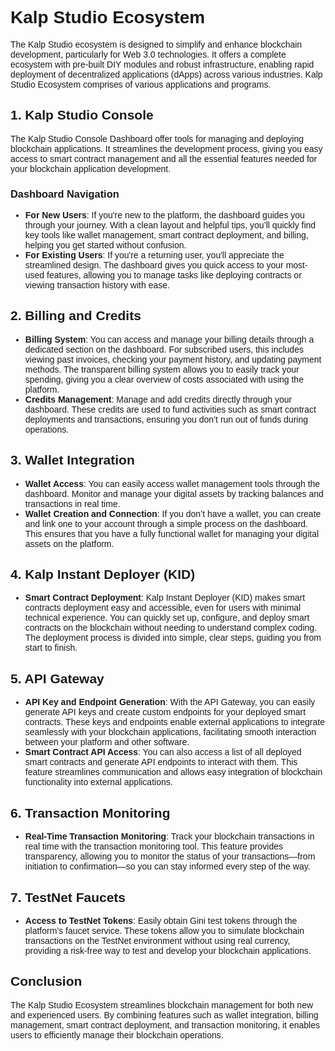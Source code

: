 <style>  body { font-family: "Source Sans 3", sans-serif!important; }</style>

<link  href="https://fonts.googleapis.com/css2?family=Source+Sans+3:ital,wght@0,200..900;1,200..900&display=swap"  rel="stylesheet">  <link  rel="stylesheet"  href="https://fonts.googleapis.com/icon?family=Material+Icons">

  
# Kalp Studio Ecosystem

The Kalp Studio ecosystem is designed to simplify and enhance blockchain development, particularly for Web 3.0 technologies. It offers a complete ecosystem with pre-built DIY modules and robust infrastructure, enabling rapid deployment of decentralized applications (dApps) across various industries. Kalp Studio  Ecosystem comprises of various applications and programs.

## 1. Kalp Studio Console

The Kalp Studio Console Dashboard offer tools for managing and deploying blockchain applications. It streamlines the development process, giving you easy access to smart contract management and all the essential features needed for your blockchain application development.


### Dashboard Navigation
- **For New Users**: If you're new to the platform, the dashboard guides you through your journey. With a clean layout and helpful tips, you’ll quickly find key tools like wallet management, smart contract deployment, and billing, helping you get started without confusion.
- **For Existing Users**:  If you're a returning user, you'll appreciate the streamlined design. The dashboard gives you quick access to your most-used features, allowing you to manage tasks like deploying contracts or viewing transaction history with ease.

## 2. Billing and Credits
- **Billing System**: You can access and manage your billing details through a dedicated section on the dashboard. For subscribed users, this includes viewing past invoices, checking your payment history, and updating payment methods. The transparent billing system allows you to easily track your spending, giving you a clear overview of costs associated with using the platform.
- **Credits Management**: Manage and add credits directly through your dashboard. These credits are used to fund activities such as smart contract deployments and transactions, ensuring you don’t run out of funds during operations.

## 3. Wallet Integration
- **Wallet Access**:  You can easily access wallet management tools through the dashboard. Monitor and manage your digital assets by tracking balances and transactions in real time.
- **Wallet Creation and Connection**: If you don’t have a wallet, you can create and link one to your account through a simple process on the dashboard. This ensures that you have a fully functional wallet for managing your digital assets on the platform.

## 4. Kalp Instant Deployer (KID)
- **Smart Contract Deployment**: Kalp Instant Deployer (KID) makes smart contracts deployment easy and accessible, even for users with minimal technical experience. You can quickly set up, configure, and deploy smart contracts on the blockchain without needing to understand complex coding. The deployment process is divided into simple, clear steps, guiding you from start to finish.

## 5. API Gateway
- **API Key and Endpoint Generation**: With the API Gateway, you can easily generate API keys and create custom endpoints for your deployed smart contracts. These keys and endpoints enable external applications to integrate seamlessly with your blockchain applications, facilitating smooth interaction between your platform and other software.
- **Smart Contract API Access**: You can also access a list of all deployed smart contracts and generate API endpoints to interact with them. This feature streamlines communication and allows easy integration of blockchain functionality into external applications.

## 6. Transaction Monitoring
- **Real-Time Transaction Monitoring**: Track your blockchain transactions in real time with the transaction monitoring tool. This feature provides transparency, allowing you to monitor the status of your transactions—from initiation to confirmation—so you can stay informed every step of the way.

## 7. TestNet Faucets
- **Access to TestNet Tokens**: Easily obtain Gini test tokens through the platform’s faucet service. These tokens allow you to simulate blockchain transactions on the TestNet environment without using real currency, providing a risk-free way to test and develop your blockchain applications.

## Conclusion
The Kalp Studio Ecosystem streamlines blockchain management for both new and experienced users. By combining features such as wallet integration, billing management, smart contract deployment, and transaction monitoring, it enables users to efficiently manage their blockchain operations. 
